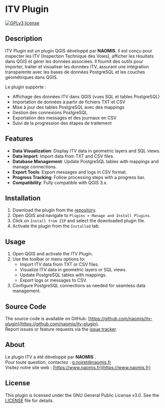 # ITV Plugin

[![GPLv3 license](https://img.shields.io/badge/License-GPLv3-blue.svg)](https://www.gnu.org/licenses/gpl-3.0.html)

## Description

ITV Plugin est un plugin QGIS développé par **NAOMIS**. Il est conçu pour inspecter les ITV (Inspection Technique des Voies), afficher les résultats dans QGIS et gérer les données associées. Il fournit des outils pour importer, traiter et visualiser les données ITV, assurant une intégration transparente avec les bases de données PostgreSQL et les couches géométriques dans QGIS.

Le plugin supporte :
- Affichage des données ITV dans QGIS (vues SQL et tables PostgreSQL)
- Importation de données à partir de fichiers TXT et CSV
- Mise à jour des tables PostgreSQL avec des mappings
- Gestion des connexions PostgreSQL
- Exportation des messages et des journaux en CSV
- Suivi de la progression des étapes de traitement

## Features

- **Data Visualization**: Display ITV data in geometric layers and SQL views.
- **Data Import**: Import data from TXT and CSV files.
- **Database Management**: Update PostgreSQL tables with mappings and manage connections.
- **Export Tools**: Export messages and logs in CSV format.
- **Progress Tracking**: Follow processing steps with a progress bar.
- **Compatibility**: Fully compatible with QGIS 3.x.

## Installation

1. Download the plugin from the [repository](https://github.com/naomis/itv-plugin).
2. Open QGIS and navigate to `Plugins > Manage and Install Plugins`.
3. Click on `Install from ZIP` and select the downloaded plugin file.
4. Activate the plugin from the `Installed` tab.

## Usage

1. Open QGIS and activate the ITV Plugin.
2. Use the toolbar or menu options to:
   - Import ITV data from TXT or CSV files.
   - Visualize ITV data in geometric layers or SQL views.
   - Update PostgreSQL tables with mappings.
   - Export logs or messages to CSV.
3. Configure PostgreSQL connections as needed for seamless data management.

## Source Code

The source code is available on GitHub: [https://github.com/naomis/itv-plugin](https://github.com/naomis/itv-plugin).  
Report issues or feature requests via the [issue tracker](https://github.com/naomis/itv-plugin/issues).

## About

Le plugin ITV a été développé par **NAOMIS** .  
Pour toute question, contactez : [g.noiret@naomis.fr](mailto:g.noiret@naomis.fr)  
Visitez notre site web : [https://www.naomis.fr](https://www.naomis.fr)

## License

This plugin is licensed under the GNU General Public License v3.0. See the [LICENSE](https://www.gnu.org/licenses/gpl-3.0.html) file for details.
